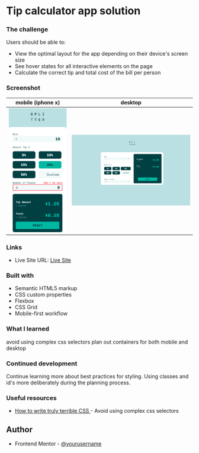 # Tip calculator app solution

### The challenge

Users should be able to:

- View the optimal layout for the app depending on their device's screen size
- See hover states for all interactive elements on the page
- Calculate the correct tip and total cost of the bill per person

### Screenshot

mobile (iphone x)        |  desktop
:-------------------------:|:-------------------------:
![mobile-ss](screenshot-mobile.png) |  ![mobile-ss](screenshot-desktop.png)


### Links

- Live Site URL: [Live Site](https://tristansetha.github.io/tip-calculator-app-main)

### Built with

- Semantic HTML5 markup
- CSS custom properties
- Flexbox
- CSS Grid
- Mobile-first workflow

### What I learned

avoid using complex css selectors 
plan out containers for both mobile and desktop

### Continued development

Continue learning more about best practices for styling. Using classes and id's more deliberately during the planning process.   


### Useful resources

- [How to write truly terrible CSS
](https://www.freecodecamp.org/news/how-to-write-truly-terrible-css-214c26c6f729/) - Avoid using complex css selectors



## Author

- Frontend Mentor - [@yourusername](https://www.frontendmentor.io/profile/yourusername)

